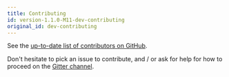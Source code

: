 ```yaml
---
title: Contributing
id: version-1.1.0-M11-dev-contributing
original_id: dev-contributing
---
```


See the [up-to-date list of contributors on GitHub](https://github.com/coursier/coursier/graphs/contributors).

Don't hesitate to pick an issue to contribute, and / or ask for help for how to proceed
on the [Gitter channel](https://gitter.im/coursier/coursier).
